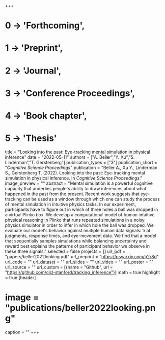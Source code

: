 +++
# 0 -> 'Forthcoming',
# 1 -> 'Preprint',
# 2 -> 'Journal',
# 3 -> 'Conference Proceedings',
# 4 -> 'Book chapter',
# 5 -> 'Thesis'

title = "Looking into the past: Eye-tracking mental simulation in physical inference"
date = "2022-05-11"
authors = ["A. Beller","Y. Xu","S. Linderman","T. Gerstenberg"]
publication_types = ["3"]
publication_short = "_Cognitive Science Proceedings_"
publication = "Beller A., Xu Y., Linderman S., Gerstenberg T. (2022). Looking into the past: Eye-tracking mental simulation in physical inference. In _Cognitive Science Proceedings_."
image_preview = ""
abstract = "Mental simulation is a powerful cognitive capacity that underlies people's ability to draw inferences about what happened in the past from the present. Recent work suggests that eye-tracking can be used as a window through which one can study the process of mental simulation in intuitive physics tasks. In our experiment, participants have to figure out in which of three holes a ball was dropped in a virtual Plinko box. We develop a computational model of human intuitive physical reasoning in Plinko that runs repeated simulations in a noisy physics simulator in order to infer in which hole the ball was dropped. We evaluate our model's behavior against multiple human data signals: trial judgments, response times, and eye-movement data. We find that a model that sequentially samples simulations while balancing uncertainty and reward best explains the patterns of participant behavior we observe in these three signals."
selected = false
projects = []
url_pdf = "papers/beller2022looking.pdf"
url_preprint = "https://psyarxiv.com/h2r8d"
url_code = ""
url_dataset = ""
url_slides = ""
url_video = ""
url_poster = ""
url_source = ""
url_custom = [{name = "Github", url = "https://github.com/cicl-stanford/tracking_inference"}]
math = true
highlight = true
[header]
# image = "publications/beller2022looking.png"
caption = ""
+++